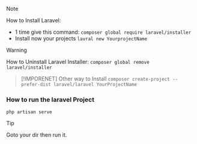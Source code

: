 > [!NOTE] 
>   How to Install Laravel:
>  - 1 time give this command:
>        ```composer global require laravel/installer```
>  - Install now your projects
>        ``` lavral new YourprojectName ```

> [!WARNING] 
> How to Uninstall Laravel Installer:
> ```composer global remove laravel/installer```

> [!IMPORENET] 
> Other way to Install
> ```composer create-project --prefer-dist laravel/laravel YourProjectName```

### How to run the laravel Project
```php artisan serve```
> [!TIP]
> Goto your dir then run it.

